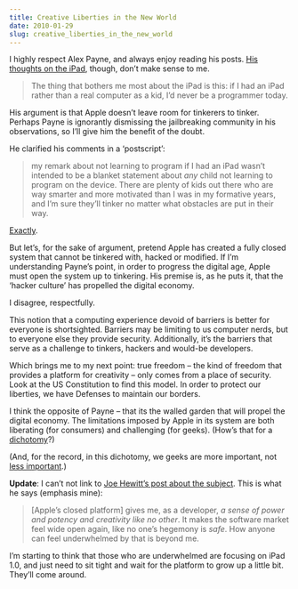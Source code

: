 ```yaml
---
title: Creative Liberties in the New World
date: 2010-01-29
slug: creative_liberties_in_the_new_world
---
```

<p>I highly respect Alex Payne, and always enjoy reading his posts. <a href="http://al3x.net/2010/01/28/ipad.html">His thoughts on the iPad</a>, though, don&#8217;t make sense to me.</p>

<blockquote>
  <p>The thing that bothers me most about the iPad is this: if I had an iPad rather than a real computer as a kid, I’d never be a programmer today.</p>
</blockquote>

<p>His argument is that Apple doesn&#8217;t leave room for tinkerers to tinker. Perhaps Payne is ignorantly dismissing the jailbreaking community in his observations, so I&#8217;ll give him the benefit of the doubt.</p>

<p>He clarified his comments in a &#8216;postscript&#8217;:</p>

<blockquote>
  <p>my remark about not learning to program if I had an iPad wasn’t intended to be a blanket statement about <em>any</em> child not learning to program on the device. There are plenty of kids out there who are way smarter and more motivated than I was in my formative years, and I’m sure they’ll tinker no matter what obstacles are put in their way.</p>
</blockquote>

<p><a href="http://blog.iphone-dev.org/">Exactly</a>.</p>

<p>But let&#8217;s, for the sake of argument, pretend Apple has created a fully closed system that cannot be tinkered with, hacked or modified. If I&#8217;m understanding Payne&#8217;s point, in order to progress the digital age, Apple must open the system up to tinkering. His premise is, as he puts it, that the &#8216;hacker culture&#8217; has propelled the digital economy.</p>

<p>I disagree, respectfully.</p>

<p>This notion that a computing experience devoid of barriers is better for everyone is shortsighted. Barriers may be limiting to us computer nerds, but to everyone else they provide security. Additionally, it&#8217;s the barriers that serve as a challenge to tinkers, hackers and would-be developers.</p>

<p>Which brings me to my next point: true freedom &#8211; the kind of freedom that provides a platform for creativity &#8211; only comes from a place of security. Look at the US Constitution to find this model. In order to protect our liberties, we have Defenses to maintain our borders.</p>

<p>I think the opposite of Payne &#8211; that its the walled garden that will propel the digital economy. The limitations imposed by Apple in its system are both liberating (for consumers) and challenging (for geeks). (How&#8217;s that for a <a href="http://lifehacker.com/5458690/the-problem-with-the-apple-ipad">dichotomy</a>?)</p>

<p>(And, for the record, in this dichotomy, we geeks are more important, not <a href="http://releasecandidateone.com/203:nothings_ever_black_white">less important</a>.)</p>

<p><strong>Update</strong>: I can&#8217;t not link to <a href="http://joehewitt.com/post/ipad/">Joe Hewitt&#8217;s post about the subject</a>. This is what he says (emphasis mine):</p>

<blockquote>
  <p>[Apple&#8217;s closed platform] gives me, as a developer, <em>a sense of power and potency and creativity like no other</em>. It makes the software market feel wide open again, like no one&#8217;s hegemony is <em>safe</em>. How anyone can feel underwhelmed by that is beyond me.</p>
</blockquote>

<p>I&#8217;m starting to think that those who are underwhelmed are focusing on iPad 1.0, and just need to sit tight and wait for the platform to grow up a little bit. They&#8217;ll come around.</p>